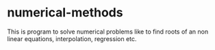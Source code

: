 # numerical-methods
This is program to solve numerical problems like to find roots of an non linear equations, interpolation, regression etc.
